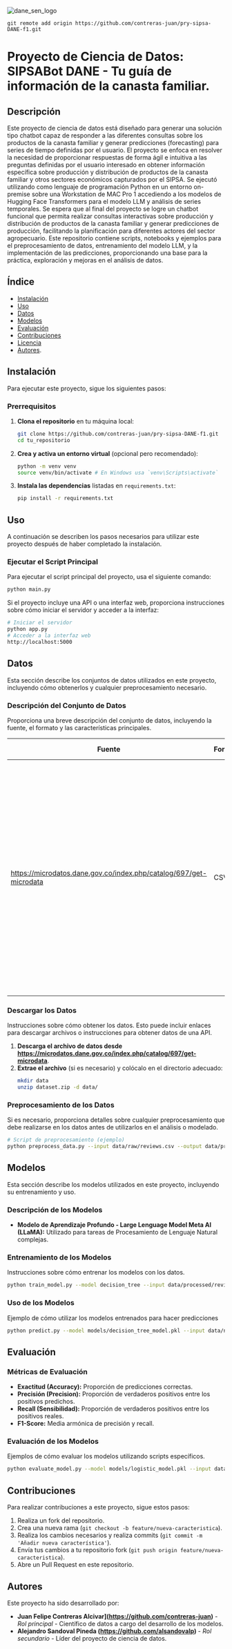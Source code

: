 ![dane_sen_logo](https://github.com/contreras-juan/pry-sipsa-DANE-f1/blob/main/assets/images/dane_sen_logo_2024.PNG?raw=true)

```
git remote add origin https://github.com/contreras-juan/pry-sipsa-DANE-f1.git

```

# Proyecto de Ciencia de Datos: SIPSABot DANE - Tu guía de información de la canasta familiar.

## Descripción

Este proyecto de ciencia de datos está diseñado para generar una solución tipo chatbot capaz de responder a las diferentes consultas sobre los productos de la canasta familiar y generar predicciones (forecasting) para series de tiempo definidas por el usuario. El proyecto se enfoca en resolver la necesidad de proporcionar respuestas de forma ágil e intuitiva a las preguntas definidas por el usuario interesado en obtener información específica sobre producción y distribución de productos de la canasta familiar y otros sectores económicos capturados por el SIPSA. Se ejecutó utilizando como lenguaje de programación Python en un entorno on-premise sobre una Workstation de MAC Pro 1 accediendo a los modelos de Hugging Face Transformers para el modelo LLM y análisis de series temporales. Se espera que al final del proyecto se logre un chatbot funcional que permita realizar consultas interactivas sobre producción y distribución de productos de la canasta familiar y generar predicciones de producción, facilitando la planificación para diferentes actores del sector agropecuario. Este repositorio contiene scripts, notebooks y ejemplos para el preprocesamiento de datos, entrenamiento del modelo LLM, y la implementación de las predicciones, proporcionando una base para la práctica, exploración y mejoras en el análisis de datos.

## Índice

- [Instalación](#instalación)
- [Uso](#uso)
- [Datos](#datos)
- [Modelos](#modelos)
- [Evaluación](#evaluación)
- [Contribuciones](#contribuciones)
- [Licencia](#licencia)
- [Autores](#autores).

## Instalación

Para ejecutar este proyecto, sigue los siguientes pasos:

### Prerrequisitos

1. **Clona el repositorio** en tu máquina local:
    ```sh
    git clone https://github.com/contreras-juan/pry-sipsa-DANE-f1.git
    cd tu_repositorio
    ```

2. **Crea y activa un entorno virtual** (opcional pero recomendado):
    ```sh
    python -m venv venv
    source venv/bin/activate # En Windows usa `venv\Scripts\activate`
    ```

3. **Instala las dependencias** listadas en `requirements.txt`:
    ```sh
    pip install -r requirements.txt
    ```


## Uso

A continuación se describen los pasos necesarios para utilizar este proyecto después de haber completado la instalación.

### Ejecutar el Script Principal

Para ejecutar el script principal del proyecto, usa el siguiente comando:

```sh
python main.py
```
Si el proyecto incluye una API o una interfaz web, proporciona instrucciones sobre cómo iniciar el servidor y acceder a la interfaz:

```sh
# Iniciar el servidor
python app.py
# Acceder a la interfaz web
http://localhost:5000
```

## Datos

Esta sección describe los conjuntos de datos utilizados en este proyecto, incluyendo cómo obtenerlos y cualquier preprocesamiento necesario.

### Descripción del Conjunto de Datos

Proporciona una breve descripción del conjunto de datos, incluyendo la fuente, el formato y las características principales.

| **Fuente**                                               | **Formato**   | **Descripción**                                           | **Peso (GB)** |
|----------------------------------------------------------|---------------|-----------------------------------------------------------|---------------|
| https://microdatos.dane.gov.co/index.php/catalog/697/get-microdata | CSV | Conjunto de datos del Sistema de Información de Precios y Abastecimiento - SIPSA, el cual analiza el comportamiento de la canasta familiar pero También de sectores como transporte, educación y construcción y empresas. Están disponibles series, índices y variaciones de 10 índices diferentes, así como sistemas de consulta dinámica y metodologías.| 0,71 GB |

### Descargar los Datos

Instrucciones sobre cómo obtener los datos. Esto puede incluir enlaces para descargar archivos o instrucciones para obtener datos de una API.

1. **Descarga el archivo de datos desde https://microdatos.dane.gov.co/index.php/catalog/697/get-microdata**.
2. **Extrae el archivo** (si es necesario) y colócalo en el directorio adecuado:
    ```sh
    mkdir data
    unzip dataset.zip -d data/
    ```
### Preprocesamiento de los Datos

Si es necesario, proporciona detalles sobre cualquier preprocesamiento que debe realizarse en los datos antes de utilizarlos en el análisis o modelado.

```sh
# Script de preprocesamiento (ejemplo)
python preprocess_data.py --input data/raw/reviews.csv --output data/processed/reviews_clean.csv
```
## Modelos

Esta sección describe los modelos utilizados en este proyecto, incluyendo su entrenamiento y uso.

### Descripción de los Modelos

- **Modelo de Aprendizaje Profundo - Large Lenguage Model Meta AI (LLaMA):** Utilizado para tareas de Procesamiento de Lenguaje Natural complejas.

### Entrenamiento de los Modelos

Instrucciones sobre cómo entrenar los modelos con los datos.

```sh
python train_model.py --model decision_tree --input data/processed/reviews_clean.csv --output models/decision_tree_model.pkl
```
### Uso de los Modelos

Ejemplo de cómo utilizar los modelos entrenados para hacer predicciones

```sh
python predict.py --model models/decision_tree_model.pkl --input data/new_data.csv --output results/predictions.csv
```

## Evaluación

### Métricas de Evaluación

- **Exactitud (Accuracy):** Proporción de predicciones correctas.
- **Precisión (Precision):** Proporción de verdaderos positivos entre los positivos predichos.
- **Recall (Sensibilidad):** Proporción de verdaderos positivos entre los positivos reales.
- **F1-Score:** Media armónica de precisión y recall.

### Evaluación de los Modelos

Ejemplos de cómo evaluar los modelos utilizando scripts específicos.

```sh
python evaluate_model.py --model models/logistic_model.pkl --input data/test_data.csv
```

## Contribuciones

Para realizar contribuciones a este proyecto, sigue estos pasos:

1. Realiza un fork del repositorio.
2. Crea una nueva rama (`git checkout -b feature/nueva-caracteristica`).
3. Realiza los cambios necesarios y realiza commits (`git commit -m 'Añadir nueva característica'`).
4. Envía tus cambios a tu repositorio fork (`git push origin feature/nueva-caracteristica`).
5. Abre un Pull Request en este repositorio.

## Autores
 
Este proyecto ha sido desarrollado por:
 
- **Juan Felipe Contreras Alcivar](https://github.com/contreras-juan)** - *Rol principal* - Científico de datos a cargo del desarrollo de los modelos.
- **Alejandro Sandoval Pineda (https://github.com/alsandovalp)** - *Rol secundario* - Líder del proyecto de ciencia de datos.
